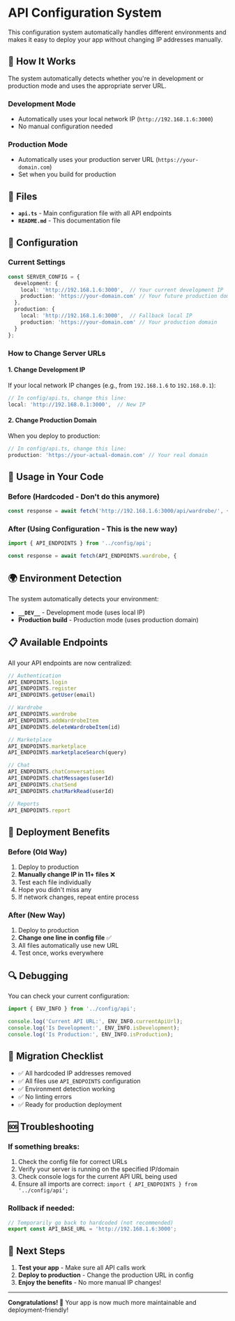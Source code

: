 # API Configuration System

This configuration system automatically handles different environments and makes it easy to deploy your app without changing IP addresses manually.

## 🚀 How It Works

The system automatically detects whether you're in development or production mode and uses the appropriate server URL.

### Development Mode
- Automatically uses your local network IP (`http://192.168.1.6:3000`)
- No manual configuration needed

### Production Mode
- Automatically uses your production server URL (`https://your-domain.com`)
- Set when you build for production

## 📁 Files

- **`api.ts`** - Main configuration file with all API endpoints
- **`README.md`** - This documentation file

## 🔧 Configuration

### Current Settings
```typescript
const SERVER_CONFIG = {
  development: {
    local: 'http://192.168.1.6:3000',  // Your current development IP
    production: 'https://your-domain.com' // Your future production domain
  },
  production: {
    local: 'http://192.168.1.6:3000',  // Fallback local IP
    production: 'https://your-domain.com' // Your production domain
  }
};
```

### How to Change Server URLs

#### 1. Change Development IP
If your local network IP changes (e.g., from `192.168.1.6` to `192.168.0.1`):

```typescript
// In config/api.ts, change this line:
local: 'http://192.168.0.1:3000',  // New IP
```

#### 2. Change Production Domain
When you deploy to production:

```typescript
// In config/api.ts, change this line:
production: 'https://your-actual-domain.com' // Your real domain
```

## 📱 Usage in Your Code

### Before (Hardcoded - Don't do this anymore)
```typescript
const response = await fetch('http://192.168.1.6:3000/api/wardrobe/', {
```

### After (Using Configuration - This is the new way)
```typescript
import { API_ENDPOINTS } from '../config/api';

const response = await fetch(API_ENDPOINTS.wardrobe, {
```

## 🌍 Environment Detection

The system automatically detects your environment:

- **`__DEV__`** - Development mode (uses local IP)
- **Production build** - Production mode (uses production domain)

## 📋 Available Endpoints

All your API endpoints are now centralized:

```typescript
// Authentication
API_ENDPOINTS.login
API_ENDPOINTS.register
API_ENDPOINTS.getUser(email)

// Wardrobe
API_ENDPOINTS.wardrobe
API_ENDPOINTS.addWardrobeItem
API_ENDPOINTS.deleteWardrobeItem(id)

// Marketplace
API_ENDPOINTS.marketplace
API_ENDPOINTS.marketplaceSearch(query)

// Chat
API_ENDPOINTS.chatConversations
API_ENDPOINTS.chatMessages(userId)
API_ENDPOINTS.chatSend
API_ENDPOINTS.chatMarkRead(userId)

// Reports
API_ENDPOINTS.report
```

## 🚀 Deployment Benefits

### Before (Old Way)
1. Deploy to production
2. **Manually change IP in 11+ files** ❌
3. Test each file individually
4. Hope you didn't miss any
5. If network changes, repeat entire process

### After (New Way)
1. Deploy to production
2. **Change one line in config file** ✅
3. All files automatically use new URL
4. Test once, works everywhere

## 🔍 Debugging

You can check your current configuration:

```typescript
import { ENV_INFO } from '../config/api';

console.log('Current API URL:', ENV_INFO.currentApiUrl);
console.log('Is Development:', ENV_INFO.isDevelopment);
console.log('Is Production:', ENV_INFO.isProduction);
```

## 📝 Migration Checklist

- ✅ All hardcoded IP addresses removed
- ✅ All files use `API_ENDPOINTS` configuration
- ✅ Environment detection working
- ✅ No linting errors
- ✅ Ready for production deployment

## 🆘 Troubleshooting

### If something breaks:
1. Check the config file for correct URLs
2. Verify your server is running on the specified IP/domain
3. Check console logs for the current API URL being used
4. Ensure all imports are correct: `import { API_ENDPOINTS } from '../config/api';`

### Rollback if needed:
```typescript
// Temporarily go back to hardcoded (not recommended)
export const API_BASE_URL = 'http://192.168.1.6:3000';
```

## 🎯 Next Steps

1. **Test your app** - Make sure all API calls work
2. **Deploy to production** - Change the production URL in config
3. **Enjoy the benefits** - No more manual IP changes!

---

**Congratulations! 🎉** Your app is now much more maintainable and deployment-friendly! 